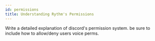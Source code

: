 ```yaml
---
id: permissions
title: Understanding Rythm's Permissions
---
```


Write a detailed explanation of discord's permission system. be sure to include how to allow/deny users voice perms.